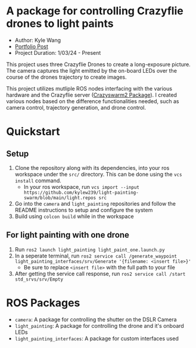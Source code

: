 # A package for controlling Crazyflie drones to light paints
- Author: Kyle Wang
- [Portfolio Post](https://kylew239.github.io/in_progress/crazyflie/)
- Project Duration: 1/03/24 - Present

This project uses three Crazyflie Drones to create a long-exposure picture. The camera captures the light emitted by the on-board LEDs over the course of the drones trajectory to create images.

This project utilizes mutliple ROS nodes interfacing with the various hardware and the Crazyflie server ([Crazyswarm2 Package](https://imrclab.github.io/crazyswarm2/)). I created various nodes based on the difference functionalities needed, such as camera control, trajectory generation, and drone control.

# Quickstart
## Setup
1. Clone the repository along with its dependencies, into your ros workspace under the `src/` directory. This can be done using the `vcs install` command.
    * In your ros workspace, run `vcs import --input https://github.com/kylew239/light-painting-swarm/blob/main/light.repos src`
2. Go into the `camera` and `light_painting` repositories and follow the README instructions to setup and configure the system
3. Build using `colcon build` while in the workspace

## For light painting with one drone
1. Run `ros2 launch light_painting light_paint_one.launch.py`
2. In a seperate terminal, run `ros2 service call /generate_waypoint light_painting_interfaces/srv/Generate '{filename: <insert file>}'`
    * Be sure to replace `<insert file>` with the full path to your file
3. After getting the service call response, run `ros2 service call /start std_srvs/srv/Empty`

# ROS Packages
- `camera`: A package for controlling the shutter on the DSLR Camera
- `light_painting`: A package for controlling the drone and it's onboard LEDs
- `light_painting_interfaces`: A package for custom interfaces used
